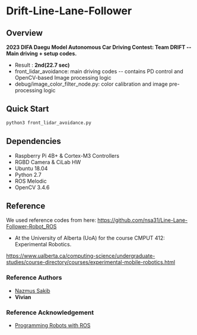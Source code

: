 # Drift-Line-Lane-Follower
## Overview
**2023 DIFA Daegu Model Autonomous Car Driving Contest: Team DRIFT -- Main driving + setup codes.**   
- Result : **2nd(22.7 sec)**
- front_lidar_avoidance: main driving codes -- contains PD control and OpenCV-based Image processing logic 
- debug/image_color_filter_node.py: color calibration and image pre-processing logic 
## Quick Start
```bash
python3 front_lidar_avoidance.py
```
## Dependencies
* Raspberry Pi 4B+ & Cortex-M3 Controllers
* RGBD Camera & CiLab HW
* Ubuntu 18.04
* Python 2.7
* ROS Melodic
* OpenCV 3.4.6

## Reference
We used reference codes from here: https://github.com/nsa31/Line-Lane-Follower-Robot_ROS   
- At the University of Alberta (UoA) for the course CMPUT 412: Experimental Robotics.   

https://www.ualberta.ca/computing-science/undergraduate-studies/course-directory/courses/experimental-mobile-robotics.html

### Reference Authors

* [Nazmus Sakib](https://github.com/nsa31)
* **Vivian**

### Reference Acknowledgement 
* [Programming Robots with ROS](https://github.com/osrf/rosbook/blob/master)







